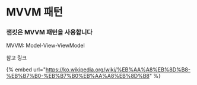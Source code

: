 # MVVM 패턴

### 잼킷은 MVVM 패턴을 사용합니다

MVVM: Model-View-ViewModel



참고 링크

{% embed url="https://ko.wikipedia.org/wiki/%EB%AA%A8%EB%8D%B8-%EB%B7%B0-%EB%B7%B0%EB%AA%A8%EB%8D%B8" %}

